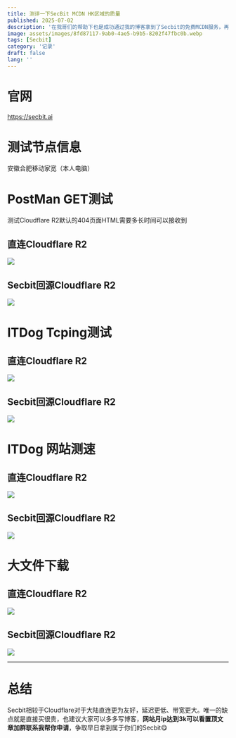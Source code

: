 ```yaml
---
title: 测评一下SecBit MCDN HK区域的质量
published: 2025-07-02
description: '在我哥们的帮助下也是成功通过我的博客拿到了Secbit的免费MCDN服务，再见EdgeOne（'
image: assets/images/8fd87117-9ab0-4ae5-b9b5-8202f47fbc0b.webp
tags: [Secbit]
category: '记录'
draft: false 
lang: ''
---
```


# 官网

https://secbit.ai

# 测试节点信息

安徽合肥移动家宽（本人电脑）  

# PostMan GET测试

测试Cloudflare R2默认的404页面HTML需要多长时间可以接收到

## 直连Cloudflare R2

![](assets/images/5eaa947d-9363-4eac-b375-0c3830614571.webp)

## Secbit回源Cloudflare R2

![](assets/images/e1986e03-7b69-467a-92f0-cea88c118924.webp)

# ITDog Tcping测试

## 直连Cloudflare R2

![](assets/images/6c8efb56-4fe8-44d5-82e2-45ca063014b1.webp)

## Secbit回源Cloudflare R2

![](assets/images/a4654458-3b03-4ec3-9cfc-9d94615abaf9.webp)

# ITDog 网站测速

## 直连Cloudflare R2

![](assets/images/2bb7aee3-9ae7-48e8-bef7-37dbe0c8818c.webp)

## Secbit回源Cloudflare R2

![](assets/images/1a9a1ce4-720f-48dc-8fb7-8a9822caed68.webp)

# 大文件下载

## 直连Cloudflare R2

![](assets/images/6887e3eb-59cf-41ce-bda4-31b0ffc87c5a.webp)

## Secbit回源Cloudflare R2

![](assets/images/3328a47b-417a-4ba0-b3b8-5013c1ef89bf.webp)

---

# 总结

Secbit相较于Cloudflare对于大陆直连更为友好，延迟更低、带宽更大。唯一的缺点就是直接买很贵，也建议大家可以多多写博客，**网站月ip达到3k可以看置顶文章加群联系我帮你申请**，争取早日拿到属于你们的Secbit😋
